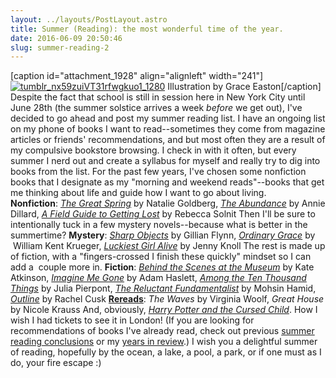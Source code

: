 ```yaml
---
layout: ../layouts/PostLayout.astro
title: Summer (Reading): the most wonderful time of the year.
date: 2016-06-09 20:50:46
slug: summer-reading-2
---
```


\[caption id="attachment\_1928" align="alignleft" width="241"\][![tumblr_nx59zuiVT31rfwgkuo1_1280](http://akindoflibrary.com/wp-content/uploads/2016/06/tumblr_nx59zuiVT31rfwgkuo1_1280-241x300.gif)](http://akindoflibrary.com/wp-content/uploads/2016/06/tumblr_nx59zuiVT31rfwgkuo1_1280.gif) Illustration by Grace Easton\[/caption\] Despite the fact that school is still in session here in New York City until June 28th (the summer solstice arrives a week _before_ we get out), I've decided to go ahead and post my summer reading list. I have an ongoing list on my phone of books I want to read--sometimes they come from magazine articles or friends' recommendations, and but most often they are a result of my compulsive bookstore browsing. I check in with it often, but every summer I nerd out and create a syllabus for myself and really try to dig into books from the list. For the past few years, I've chosen some nonfiction books that I designate as my "morning and weekend reads"--books that get me thinking about life and guide how I want to go about living. **Nonfiction**: [_The Great Spring_](http://nataliegoldberg.com/books/the-great-spring/) by Natalie Goldberg, [_The Abundance_](http://www.nytimes.com/2016/03/27/books/review/the-abundance-by-annie-dillard.html?_r=0) by Annie Dillard, [_A Field Guide to Getting Lost_](https://www.brainpickings.org/2014/08/04/field-guide-to-getting-lost-rebecca-solnit/) by Rebecca Solnit Then I'll be sure to intentionally tuck in a few mystery novels--because what is better in the summertime? **Mystery**: [_Sharp Objects_](http://gillian-flynn.com/sharp-objects/) by Gillian Flynn, [_Ordinary Grace_](http://www.williamkentkrueger.com/ordinarygrace.html) by  William Kent Krueger, _[Luckiest Girl Alive](http://www.lennyletter.com/life/a316/what-i-know/)_ by Jenny Knoll The rest is made up of fiction, with a "fingers-crossed I finish these quickly" mindset so I can add a  couple more in. **Fiction**: [_Behind the Scenes at the Museum_](http://www.kateatkinson.co.uk/book_detail.php?b=Behind_the_Scenes_at_the_Museum) by Kate Atkinson, [_Imagine Me Gone_](http://www.adamhaslett.net/imagine-me-gone/) by Adam Haslett, [_Among the Ten Thousand Things_](http://www.penguinrandomhouse.com/books/228436/among-the-ten-thousand-things-by-julia-pierpont/9780812985344/) by Julia Pierpont, [_The Reluctant Fundamentalist_](http://www.nytimes.com/2007/04/22/books/review/Olsson.t.html) by Mohsin Hamid, _[Outline](http://www.npr.org/2015/01/13/376093557/theres-nothing-sketchy-about-this-outline)_ by Rachel Cusk [**Rereads**](http://akindoflibrary.com/decades-worth-rereading-favorites-blogs-tenth-year/): _The Waves_ by Virginia Woolf, _Great House_ by Nicole Krauss And, obviously, [_Harry Potter and the Cursed Child_](https://www.theguardian.com/books/2016/feb/10/new-harry-potter-cursed-child-eighth-book-july-play-script). How I wish I had tickets to see it in London! (If you are looking for recommendations of books I've already read, check out previous [summer reading conclusions](http://akindoflibrary.com/category/summer-reading-conclusion/) or my [years in review](http://akindoflibrary.com/category/year-in-review/).) I wish you a delightful summer of reading, hopefully by the ocean, a lake, a pool, a park, or if one must as I do, your fire escape :)